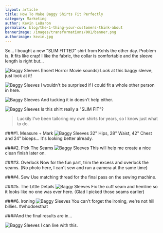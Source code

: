 ```yaml
--- 
layout: article
title: How To Make Baggy Shirts Fit Perfectly
category: Marketing
author: Kevin LeBaron
permalink: blog/the-1-thing-your-customers-think-about
bannerimage: /images/transformations/001/banner.png
authorimage: kevin.jpg
---
```


So... I bought a new "SLIM FITTED" shirt from Kohls the other day. Problem is, It fits like crap! I like the fabric, the collar is comfortable and the sleeve length is right but...

<!--more-->
 
![Baggy Sleeves](/images/transformations/001/baggy-sleeves.jpg)
(Insert Horror Movie sounds) Look at this baggy sleeve, just look at it!

![Baggy Sleeves](/images/transformations/001/baggy-torso.jpg)
I wouldn't be surprised if I could fit a whole other person in here.

![Baggy Sleeves](/images/transformations/001/baggy-torso-2.jpg)
And tucking it in doesn't help either.

![Baggy Sleeves](/images/transformations/001/slim.jpg)
Is this shirt really a "SLIM FIT"? 

> Luckily I've been tailoring my own shirts for years, so I know just what to do.

####1. Measure + Mark
![Baggy Sleeves](/images/transformations/001/measure.jpg)
32" Hips, 28" Waist, 42" Chest and 24" biceps... It's looking better already.


####2. Pick The Seams
![Baggy Sleeves](/images/transformations/001/seams.jpg)
This will help me create a nice clean finish later on.

####3. Overlock
Now for the fun part, trim the excess and overlock the seams. (No photo here, I can't sew and run a camera at the same time)

####4. Sew
Use matching thread for the final pass on the sewing machine.

####5. The Little Details
![Baggy Sleeves](/images/transformations/001/details.jpg)
Fix the cuff seam and hemline so it looks like no one was ever here. (Glad I picked those seams earlier)

####6. Ironing
![Baggy Sleeves](/images/transformations/001/iron.jpg)
You can't forget the ironing, we're not hill billies. #whodoesthat

####And the final results are in...

![Baggy Sleeves](/images/transformations/001/fit.jpg)
I can live with this.